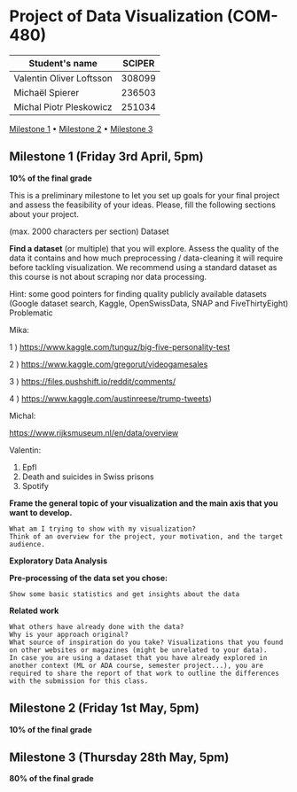 ﻿# Project of Data Visualization (COM-480)

| Student's name | SCIPER |
| -------------- | ------ |
| Valentin Oliver Loftsson | 308099 |
| Michaël Spierer | 236503 |
| Michal Piotr Pleskowicz | 251034 |

[Milestone 1](#milestone-1-friday-3rd-april-5pm) • [Milestone 2](#milestone-2-friday-1st-may-5pm) • [Milestone 3](#milestone-3-thursday-28th-may-5pm)

## Milestone 1 (Friday 3rd April, 5pm)

**10% of the final grade**

 This is a preliminary milestone to let you set up goals for your final project and assess the feasibility of your ideas. Please, fill the following sections about your project.

(max. 2000 characters per section)
Dataset

**Find a dataset** (or multiple) that you will explore. Assess the quality of the data it contains and how much preprocessing / data-cleaning it will require before tackling visualization. We recommend using a standard dataset as this course is not about scraping nor data processing.

Hint: some good pointers for finding quality publicly available datasets (Google dataset search, Kaggle, OpenSwissData, SNAP and FiveThirtyEight)
Problematic

Mika:

1 ) https://www.kaggle.com/tunguz/big-five-personality-test

2 ) https://www.kaggle.com/gregorut/videogamesales

3 ) https://files.pushshift.io/reddit/comments/

4 ) https://www.kaggle.com/austinreese/trump-tweets)

Michal:

https://www.rijksmuseum.nl/en/data/overview

Valentin:
1) Epfl
2) Death and suicides in Swiss prisons
3) Spotify


**Frame the general topic of your visualization and the main axis that you want to develop.**

    What am I trying to show with my visualization?
    Think of an overview for the project, your motivation, and the target audience.

**Exploratory Data Analysis**

**Pre-processing of the data set you chose:**

    Show some basic statistics and get insights about the data

**Related work**

    What others have already done with the data?
    Why is your approach original?
    What source of inspiration do you take? Visualizations that you found on other websites or magazines (might be unrelated to your data).
    In case you are using a dataset that you have already explored in another context (ML or ADA course, semester project...), you are required to share the report of that work to outline the differences with the submission for this class.

## Milestone 2 (Friday 1st May, 5pm)

**10% of the final grade**




## Milestone 3 (Thursday 28th May, 5pm)

**80% of the final grade**

